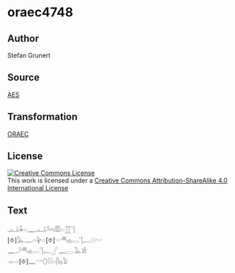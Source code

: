 # oraec4748

## Author

Stefan Grunert

## Source

[AES](https://github.com/simondschweitzer/aes)

## Transformation

[ORAEC](https://oraec.github.io/)

## License

<a rel="license" href="http://creativecommons.org/licenses/by-sa/4.0/"><img alt="Creative Commons License" style="border-width:0" src="https://i.creativecommons.org/l/by-sa/4.0/88x31.png" /></a><br />This work is licensed under a <a rel="license" href="http://creativecommons.org/licenses/by-sa/4.0/">Creative Commons Attribution-ShareAlike 4.0 International License</a>

## Text

𓊵𓏙𓇓𓏏𓈖𓊵𓏙𓃢𓏃𓏏𓉱𓊹<br>
[⯑]𓅓𓊃𓏏𓊿𓏏[⯑]𓎟𓄪𓐍𓂋𓊹𓉻𓇳𓎟<br>
𓈖𓌳𓄪𓐍𓂋𓊹𓉻𓂾𓈖𓈀𓅓𓀀<br>
𓁹𓏏[⯑]𓈖𓎡𓂘𓍛𓇋𓏏𓋴𓐍𓅱<br>
